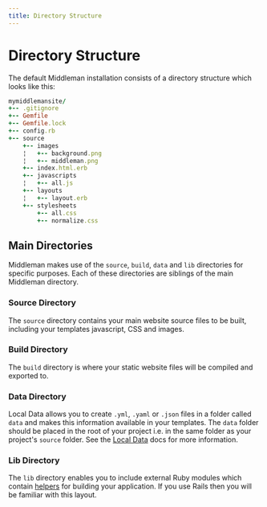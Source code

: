 ```yaml
---
title: Directory Structure
---
```


# Directory Structure

The default Middleman installation consists of a directory structure which looks like this:

``` ruby
mymiddlemansite/
+-- .gitignore
+-- Gemfile
+-- Gemfile.lock
+-- config.rb
+-- source
    +-- images
    ¦   +-- background.png
    ¦   +-- middleman.png
    +-- index.html.erb
    +-- javascripts
    ¦   +-- all.js
    +-- layouts
    ¦   +-- layout.erb
    +-- stylesheets
        +-- all.css
        +-- normalize.css
```

## Main Directories

Middleman makes use of the `source`, `build`, `data` and `lib` directories for
specific purposes. Each of these directories are siblings of the main Middleman
directory.

### Source Directory

The `source` directory contains your main website source files to be built,
including your templates javascript, CSS and images.

### Build Directory

The `build` directory is where your static website files will be compiled and
exported to.

### Data Directory

Local Data allows you to create `.yml`, `.yaml` or `.json` files in a folder
called `data` and makes this information available in your templates. The
`data` folder should be placed in the root of your project i.e. in the same
folder as your project's `source` folder. See the [Local
Data](/advanced/data_files/) docs for more information.

### Lib Directory

The `lib` directory enables you to include external Ruby modules which contain
[helpers](/basics/helper_methods/) for building your application. If you use Rails
then you will be familiar with this layout.

